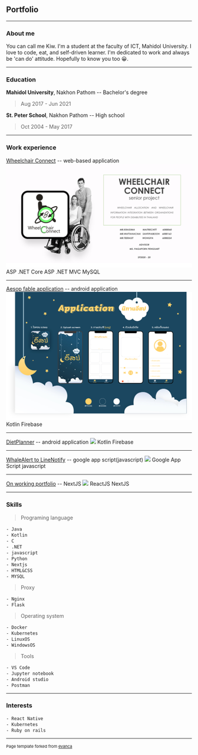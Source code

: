## Portfolio

---

### About me
You can call me Kiw. I'm a student at the faculty of ICT, Mahidol University. I love to code, eat, and self-driven learner. I'm dedicated to work and always be 'can do' attitude. Hopefully to know you too 😀.

---

### Education

<b>Mahidol University</b>, Nakhon Pathom -- Bachelor's degree
> Aug 2017 - Jun 2021

<b>St. Peter School</b>, Nakhon Pathom -- High school
> Oct 2004 - May 2017

---

### Work experience 

[Wheelchair Connect](/pages/project1_wcc) -- web-based application
<img src="images/project_.net.png?raw=true"/>
<span class="skills">ASP .NET Core</span>
<span class="skills">ASP .NET MVC</span>
<span class="skills">MySQL</span>

---

[Aesop fable application](/pages/project2_aesop) -- android application
<img src="images/project_android1.jpg?raw=true"/>
<span class="skills">Kotlin</span>
<span class="skills">Firebase</span>

---

[DietPlanner](#) -- android application
<img src="images/dummy_thumbnail.jpg?raw=true"/>
<span class="skills">Kotlin</span>
<span class="skills">Firebase</span>

---

[WhaleAlert to LineNotify](#) -- google app script(javascript)
<img src="images/dummy_thumbnail.jpg?raw=true"/>
<span class="skills">Google App Script</span>
<span class="skills">javascript</span>

---

[On working portfolio](#) -- NextJS
<img src="images/dummy_thumbnail.jpg?raw=true"/>
<span class="skills">ReactJS</span>
<span class="skills">NextJS</span>

---

### Skills
>Programing language
```
- Java
- Kotlin
- C
- .NET
- javascript
- Python
- Nextjs
- HTML&CSS
- MYSQL
```
>Proxy
```
- Nginx
- Flask
```
>Operating system
```
- Docker
- Kubernetes
- LinuxOS
- WindowsOS
```
>Tools
```
- VS Code
- Jupyter notebook
- Android studio
- Postman
```
---

### Interests

```
- React Native
- Kubernetes
- Ruby on rails
```

---
<p style="font-size:11px">Page template forked from <a href="https://github.com/evanca/quick-portfolio">evanca</a></p>
<!-- Remove above link if you don't want to attibute -->

